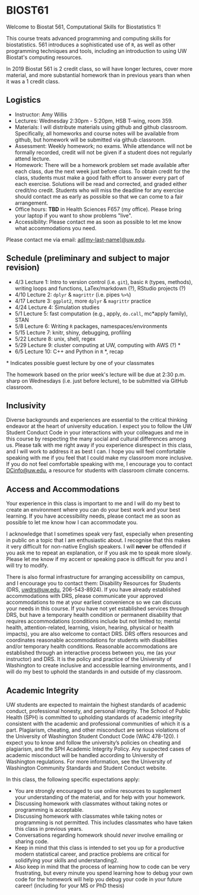 # BIOST61

Welcome to Biostat 561, Computational Skills for Biostatistics 1!

This course treats advanced programming and computing skills for biostatistics.
561 introduces a sophisticated use of `R`, as well as other programming techniques and tools, including an introduction to using UW Biostat's computing resources.

In 2019 Biostat 561 is 2 credit class, so will have longer lectures, cover more material, and more substantial homework than in previous years than when it was a 1 credit class.

## Logistics

- Instructor: Amy Willis
- Lectures: Wednesday 2:30pm - 5:20pm, HSB T-wing, room 359.
- Materials: I will distribute materials using github and github classroom. Specifically, all homeworks and course notes will be available from github, but homework will be submitted via github classroom.
- Assessment: Weekly homework; no exams.
 While attendance will not be formally recorded, credit will not be given if a student does not regularly attend lecture.
- Homework: There will be a homework problem set made available after each class, due the next week just before class. To obtain credit for the class, students must make a good faith effort to answer every part of each exercise. Solutions will be read and corrected, and graded either credit/no credit. Students who will miss the deadline for any exercise should contact me as early as possible so that we can come to a fair arrangement.
- Office hours: **TBD** in Health Sciences F657 (my office). Please bring your laptop if you want to show problems "live".
- Accessibility:  Please contact me as soon as possible to let me know what accommodations you need.

Please contact me via email: [ad[my-last-name]@uw.edu](ad[my-last-name]@uw.edu).

## Schedule (preliminary and subject to major revision)

- 4/3 Lecture 1: Intro to version control (i.e. `git`), basic `R` (types, methods), writing loops and functions, LaTex/markdown (?), RStudio projects (?)
- 4/10 Lecture 2: `dplyr` & `magrittr` (i.e. pipes `%>%`)
- 4/17 Lecture 3: `ggplot2`, more `dplyr` & `magrittr` practice
- 4/24 Lecture 4: Simulation studies
- 5/1 Lecture 5: fast computation (e.g., apply, `do.call`, mc\*apply family), STAN
- 5/8 Lecture 6: Writing `R` packages, namespaces/environments
- 5/15 Lecture 7: knitr, shiny, debugging, profiling
- 5/22 Lecture 8: unix, shell, regex
- 5/29 Lecture 9: cluster computing at UW, computing with AWS (?) \*
- 6/5 Lecture 10: C++ and Python in `R` \*, recap

\* Indicates possible guest lecture by one of your classmates

The homework based on the prior week's lecture will be due at 2:30 p.m. sharp on Wednesdays (i.e. just before lecture), to be submitted via GitHub classroom.

## Inclusivity

Diverse backgrounds and experiences are essential to the critical thinking endeavor at the heart of university education. I expect you to follow the UW Student Conduct Code in your interactions with your colleagues and me in this course by respecting the many social and cultural differences among us. Please talk with me right away if you experience disrespect in this class, and I will work to address it as best I can. I hope you will feel comfortable speaking with me if you feel that I could make my classroom more inclusive. If you do not feel comfortable speaking with me, I encourage you to contact DCinfo@uw.edu, a resource for students with classroom climate concerns.


## Access and Accommodations

Your experience in this class is important to me and I will do my best to create an environment where you can do your best work and your best learning. If you have accessibility needs, please contact me as soon as possible to let me know how I can accommodate you.

I acknowledge that I sometimes speak very fast, especially when presenting in public on a topic that I am enthusiastic about. I recognise that this makes it very difficult for non-native English speakers. I will **never** be offended if you ask me to repeat an explanation, or if you ask me to speak more slowly. Please let me know if my accent or speaking pace is difficult for you and I will try to modify.

There is also formal infrastructure for arranging accessibility on campus, and I encourage you to contact them: Disability Resources for Students (DRS, uwdrs@uw.edu, 206-543-8924). If you have already established accommodations with DRS, please communicate your approved accommodations to me at your earliest convenience so we can discuss your needs in this course. If you have not yet established services through DRS, but have a temporary health condition or permanent disability that requires accommodations (conditions include but not limited to; mental health, attention-related, learning, vision, hearing, physical or health impacts), you are also welcome to contact DRS. DRS offers resources and coordinates reasonable accommodations for students with disabilities and/or temporary health conditions.  Reasonable accommodations are established through an interactive process between you, me (as your instructor) and DRS.  It is the policy and practice of the University of Washington to create inclusive and accessible learning environments, and I will do my best to uphold the standards in and outside of my classroom.

## Academic Integrity
UW students are expected to maintain the highest standards of academic conduct, professional honesty, and personal integrity. The School of Public Health (SPH) is committed to upholding standards of academic integrity consistent with the academic and professional communities of which it is a part. Plagiarism, cheating, and other misconduct are serious violations of the University of Washington Student Conduct Code (WAC 478-120). I expect you to know and follow the university’s policies on cheating and plagiarism, and the SPH Academic Integrity Policy. Any suspected cases of academic misconduct will be handled according to University of Washington regulations. For more information, see the University of Washington Community Standards and Student Conduct website.


In this class, the following specific expectations apply:
- You are strongly encouraged to use online resources to supplement your understanding of the material, and for help with your homework.
- Discussing homework with classmates without taking notes or programming is acceptable.
- Discussing homework with classmates while taking notes or programming is not permitted. This includes classmates who have taken this class in previous years.
- Conversations regarding homework should *never* involve emailing or sharing code.
- Keep in mind that this class is intended to set you up for a productive modern statistical career, and practice problems are critical for solidifying your skills and understanding2.
- Also keep in mind that the process of learning how to code can be very frustrating, but every minute you spend learning how to debug your own code for the homework will help you debug your code in your future career! (including for your MS or PhD thesis)
